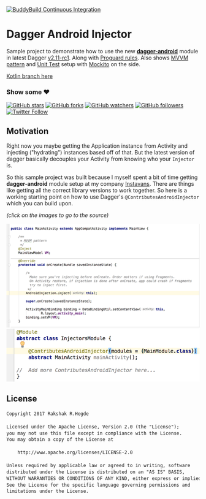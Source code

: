 [![BuddyBuild Continuous Integration](https://dashboard.buddybuild.com/api/statusImage?appID=5902e07342b8090001523d74&branch=master&build=latest)](https://dashboard.buddybuild.com/apps/5902e07342b8090001523d74/build/latest?branch=master)

# Dagger Android Injector

Sample project to demonstrate how to use the new [**dagger-android**](https://google.github.io/dagger/android.html) module in latest Dagger [v2.11-rc1](https://github.com/google/dagger/releases/tag/dagger-2.11-rc1). Along with [Proguard rules](https://github.com/rakshakhegde/DaggerAndroidInjector/blob/master/app/proguard-rules.pro#L27). Also shows [MVVM pattern](https://labs.ribot.co.uk/approaching-android-with-mvvm-8ceec02d5442) and [Unit Test](https://github.com/rakshakhegde/DaggerAndroidInjector/blob/master/app/src/test/java/me/rakshakhegde/dagger_android_injector/screens/main_screen/MainViewModelTest.java) setup with [Mockito](https://github.com/rakshakhegde/DaggerAndroidInjector/blob/master/app/build.gradle#L44) on the side.

[Kotlin branch here](https://github.com/rakshakhegde/DaggerAndroidInjector/tree/kotlin)

### Show some :heart:
[![GitHub stars](https://img.shields.io/github/stars/rakshakhegde/DaggerAndroidInjector.svg?style=social&label=Star)](https://github.com/rakshakhegde/DaggerAndroidInjector) [![GitHub forks](https://img.shields.io/github/forks/rakshakhegde/DaggerAndroidInjector.svg?style=social&label=Fork)](https://github.com/rakshakhegde/DaggerAndroidInjector/fork) [![GitHub watchers](https://img.shields.io/github/watchers/rakshakhegde/DaggerAndroidInjector.svg?style=social&label=Watch)](https://github.com/rakshakhegde/DaggerAndroidInjector) [![GitHub followers](https://img.shields.io/github/followers/rakshakhegde.svg?style=social&label=Follow)](https://github.com/rakshakhegde)  
[![Twitter Follow](https://img.shields.io/twitter/follow/rakshakhegde.svg?style=social)](https://twitter.com/rakshakhegde)

## Motivation
Right now you maybe getting the Application instance from Activity and injecting ("hydrating") instances based off of that. But the latest version of dagger basically decouples your Activity from knowing who your `Injector` is.

So this sample project was built because I myself spent a bit of time getting **dagger-android** module setup at my company [Instavans](http://www.instavans.com/). There are things like getting all the correct library versions to work together. So here is a working starting point on how to use Dagger's `@ContributesAndroidInjector` which you can build upon.

*(click on the images to go to the source)*

<p align="center">

<a href="https://github.com/rakshakhegde/DaggerAndroidInjector/blob/master/app/src/main/java/me/rakshakhegde/dagger_android_injector/screens/main_screen/MainActivity.java#L30">
<img alt="MainActivity Demo" src="/ART/main_activity.png" width=600"></img>
</a>

<a href="https://github.com/rakshakhegde/DaggerAndroidInjector/blob/master/app/src/main/java/me/rakshakhegde/dagger_android_injector/dependencies/InjectorsModule.java#L14">
<img alt="Injectors Module Demo" src="/ART/injectors_module.png" width="600"></img>
</a>

</p>


## License

```txt
Copyright 2017 Rakshak R.Hegde

Licensed under the Apache License, Version 2.0 (the "License");
you may not use this file except in compliance with the License.
You may obtain a copy of the License at

    http://www.apache.org/licenses/LICENSE-2.0

Unless required by applicable law or agreed to in writing, software
distributed under the License is distributed on an "AS IS" BASIS,
WITHOUT WARRANTIES OR CONDITIONS OF ANY KIND, either express or implied.
See the License for the specific language governing permissions and
limitations under the License.
```
